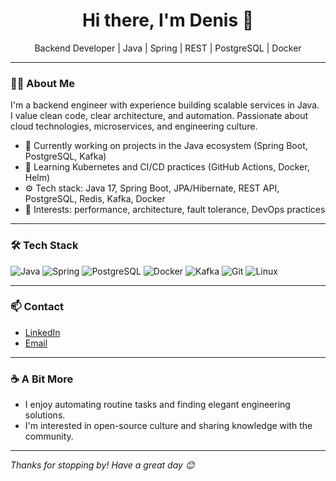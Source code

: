 <h1 align="center">Hi there, I'm Denis 👋</h1>
<p align="center">
  Backend Developer | Java | Spring | REST | PostgreSQL | Docker
</p>

---

### 👨‍💻 About Me

I'm a backend engineer with experience building scalable services in Java.  
I value clean code, clear architecture, and automation. Passionate about cloud technologies, microservices, and engineering culture.

- 🔭 Currently working on projects in the Java ecosystem (Spring Boot, PostgreSQL, Kafka)
- 🌱 Learning Kubernetes and CI/CD practices (GitHub Actions, Docker, Helm)
- ⚙️ Tech stack: Java 17, Spring Boot, JPA/Hibernate, REST API, PostgreSQL, Redis, Kafka, Docker
- 🧠 Interests: performance, architecture, fault tolerance, DevOps practices

---

### 🛠 Tech Stack

![Java](https://img.shields.io/badge/-Java-007396?logo=java&logoColor=white&style=for-the-badge)
![Spring](https://img.shields.io/badge/-Spring-6DB33F?logo=spring&logoColor=white&style=for-the-badge)
![PostgreSQL](https://img.shields.io/badge/-PostgreSQL-336791?logo=postgresql&logoColor=white&style=for-the-badge)
![Docker](https://img.shields.io/badge/-Docker-2496ED?logo=docker&logoColor=white&style=for-the-badge)
![Kafka](https://img.shields.io/badge/-Kafka-231F20?logo=apachekafka&logoColor=white&style=for-the-badge)
![Git](https://img.shields.io/badge/-Git-F05032?logo=git&logoColor=white&style=for-the-badge)
![Linux](https://img.shields.io/badge/-Linux-FCC624?logo=linux&logoColor=black&style=for-the-badge)

---

### 📫 Contact

- [LinkedIn](https://www.linkedin.com/in/denis-zajtsev)
- [Email](mailto:zajtsevcareer@gmail.com)

---

### ☕ A Bit More

- I enjoy automating routine tasks and finding elegant engineering solutions.
- I'm interested in open-source culture and sharing knowledge with the community.

---

_Thanks for stopping by! Have a great day 😊_

